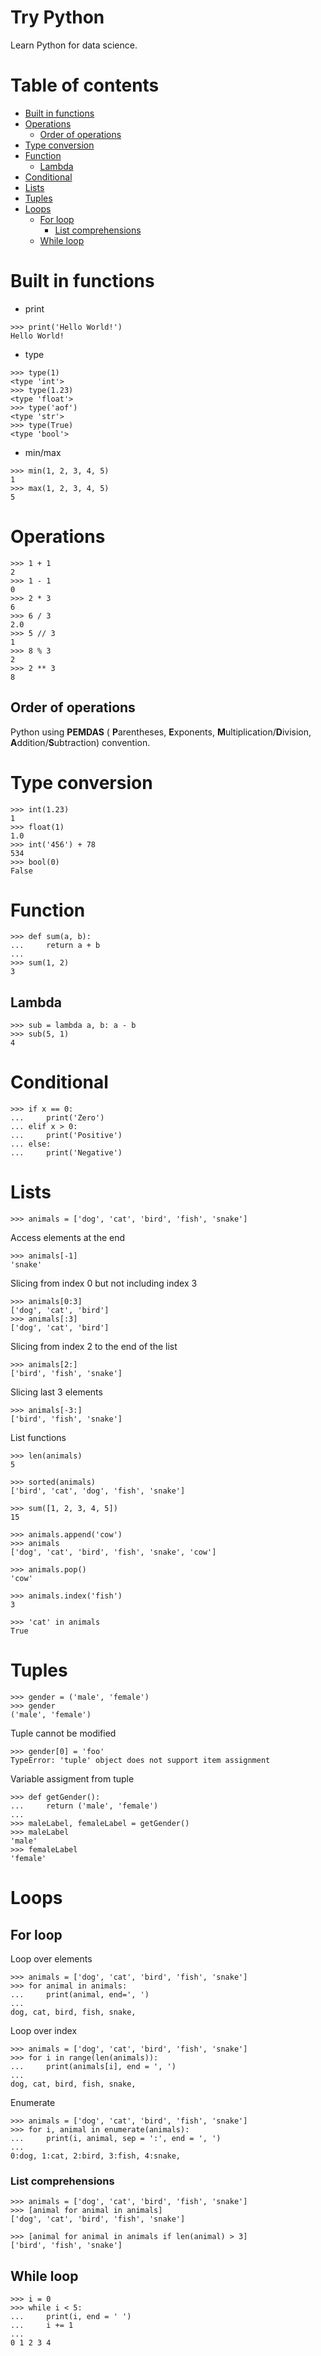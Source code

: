 # Try Python
Learn Python for data science.

# Table of contents
- [Built in functions](#built-in-functions)
- [Operations](#operations)
  - [Order of operations](#order-of-operations)
- [Type conversion](#type-conversion)
- [Function](#function)
  - [Lambda](#lambda)
- [Conditional](#conditional)
- [Lists](#lists)
- [Tuples](#tuples)
- [Loops](#loop)
  - [For loop](#for-loop)
    - [List comprehensions](#list-comprehensions)
  - [While loop](#while-loop)

# Built in functions
- print
```
>>> print('Hello World!')
Hello World!
```

- type
```
>>> type(1)
<type 'int'>
>>> type(1.23)
<type 'float'>
>>> type('aof')
<type 'str'>
>>> type(True)
<type 'bool'>
```

- min/max
```
>>> min(1, 2, 3, 4, 5)
1
>>> max(1, 2, 3, 4, 5)
5
```

# Operations
```
>>> 1 + 1
2
>>> 1 - 1
0
>>> 2 * 3
6
>>> 6 / 3
2.0
>>> 5 // 3
1
>>> 8 % 3
2
>>> 2 ** 3
8
```

## Order of operations
Python using **PEMDAS** ( **P**arentheses, **E**xponents, **M**ultiplication/**D**ivision, **A**ddition/**S**ubtraction) convention.

# Type conversion
```
>>> int(1.23)
1
>>> float(1)
1.0
>>> int('456') + 78
534
>>> bool(0)
False
```

# Function
```
>>> def sum(a, b):
...     return a + b
...
>>> sum(1, 2)
3
```

## Lambda
```
>>> sub = lambda a, b: a - b
>>> sub(5, 1)
4
```

# Conditional
```
>>> if x == 0:
...     print('Zero')
... elif x > 0:
...     print('Positive')
... else:
...     print('Negative')
```

# Lists
```
>>> animals = ['dog', 'cat', 'bird', 'fish', 'snake']
```
Access elements at the end
```
>>> animals[-1]
'snake'
```
Slicing from index 0 but not including index 3
```
>>> animals[0:3]
['dog', 'cat', 'bird']
>>> animals[:3]
['dog', 'cat', 'bird']
```
Slicing from index 2 to the end of the list
```
>>> animals[2:]
['bird', 'fish', 'snake']
```
Slicing last 3 elements
```
>>> animals[-3:]
['bird', 'fish', 'snake']
```
List functions
```
>>> len(animals)
5

>>> sorted(animals)
['bird', 'cat', 'dog', 'fish', 'snake']

>>> sum([1, 2, 3, 4, 5])
15

>>> animals.append('cow')
>>> animals
['dog', 'cat', 'bird', 'fish', 'snake', 'cow']

>>> animals.pop()
'cow'

>>> animals.index('fish')
3

>>> 'cat' in animals
True
```

# Tuples
```
>>> gender = ('male', 'female')
>>> gender
('male', 'female')
```
Tuple cannot be modified
```
>>> gender[0] = 'foo'
TypeError: 'tuple' object does not support item assignment
```
Variable assigment from tuple

```
>>> def getGender():
...     return ('male', 'female')
...
>>> maleLabel, femaleLabel = getGender()
>>> maleLabel
'male'
>>> femaleLabel
'female'
```

# Loops
## For loop
Loop over elements
```
>>> animals = ['dog', 'cat', 'bird', 'fish', 'snake']
>>> for animal in animals:
...     print(animal, end=', ')
... 
dog, cat, bird, fish, snake, 
```
Loop over index
```
>>> animals = ['dog', 'cat', 'bird', 'fish', 'snake']
>>> for i in range(len(animals)):
...     print(animals[i], end = ', ')
...
dog, cat, bird, fish, snake, 
```
Enumerate
```
>>> animals = ['dog', 'cat', 'bird', 'fish', 'snake']
>>> for i, animal in enumerate(animals):
...     print(i, animal, sep = ':', end = ', ')
... 
0:dog, 1:cat, 2:bird, 3:fish, 4:snake, 
```
### List comprehensions
```
>>> animals = ['dog', 'cat', 'bird', 'fish', 'snake']
>>> [animal for animal in animals]
['dog', 'cat', 'bird', 'fish', 'snake']

>>> [animal for animal in animals if len(animal) > 3]
['bird', 'fish', 'snake']
```
## While loop
```
>>> i = 0
>>> while i < 5:
...     print(i, end = ' ')
...     i += 1
... 
0 1 2 3 4 
```
